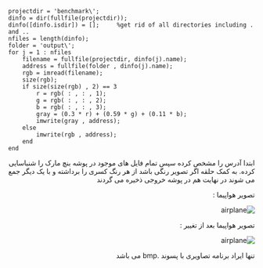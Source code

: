 <div dir = "ltr">
    
```
projectdir = 'benchmark\';
dinfo = dir(fullfile(projectdir));
dinfo([dinfo.isdir]) = [];     %get rid of all directories including . and ..
nfiles = length(dinfo);
folder = 'output\';
for j = 1 : nfiles
    filename = fullfile(projectdir, dinfo(j).name);
    address = fullfile(folder , dinfo(j).name);
    rgb = imread(filename);
    size(rgb);
    if size(size(rgb) , 2) == 3
        r = rgb( : , : , 1);
        g = rgb( : , : , 2);
        b = rgb( : , : , 3);
        gray = (0.3 * r) + (0.59 * g) + (0.11 * b);
        imwrite(gray , address);
    else
        imwrite(rgb , address);
    end
end
```
</div>

<div dir = "rtl">
ابتدا آدرس را مشخص کرده سپس تمام فایل های موجود در پوشه بنچ مارک را شنباسایی کرده.
 به کمک حلقه اگر تصویر رنگی باشد از هر رنگ کسری را برداشته و با یک دیگر جمع می شوند
 در نهایت هم در پوشه خروجی ذخیره می گردند
 
 تصویر هواپیما :
 
 ![airplane](https://user-images.githubusercontent.com/80279784/113253536-a09b7300-92da-11eb-882b-43efb703aed7.png)


تصویر هواپیما بعد از تغییر :

![airplane](https://user-images.githubusercontent.com/80279784/113253637-bdd04180-92da-11eb-95d2-56c5274a24c9.png)


تنها ایراد برنامه تصاویری با پسوند .bmp می باشد

</div>
